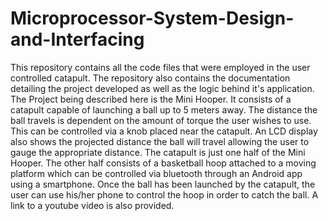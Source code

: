 # Microprocessor-System-Design-and-Interfacing
This repository contains all the code files that were employed in the user controlled catapult. The repository also contains the documentation detailing the project developed as well as the logic behind it's application.
The Project being described here is the Mini Hooper. It consists of a catapult capable of launching a ball up to 5 meters away. The distance the ball travels is dependent on the amount of torque the user wishes to use. This can be controlled via a knob placed near the catapult. An LCD display also shows the projected distance the ball will travel allowing the user to gauge the appropriate distance. The catapult is just one half of the Mini Hooper. The other half consists of a basketball hoop attached to a moving platform which can be controlled via bluetooth through an Android app using a smartphone. Once the ball has been launched by the catapult, the user can use his/her phone to control the hoop in order to catch the ball.
A link to a youtube video is also provided.
